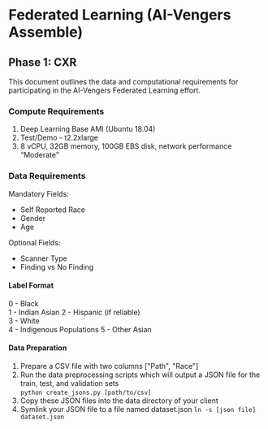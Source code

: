 # Federated Learning (AI-Vengers Assemble)

## Phase 1: CXR

This document outlines the data and computational requirements for participating in the AI-Vengers Federated Learning effort. 

### Compute Requirements

1. Deep Learning Base AMI (Ubuntu 18.04)  
2. Test/Demo - t2.2xlarge   
3. 8 vCPU, 32GB memory, 100GB EBS disk, network performance “Moderate”   

### Data Requirements

Mandatory Fields:
- Self Reported Race  
- Gender  
- Age 

Optional Fields:
- Scanner Type
- Finding vs No Finding

#### Label Format

0 - Black  
1 - Indian Asian
2 - Hispanic (if reliable)  
3 - White  
4 - Indigenous Populations
5 - Other Asian

#### Data Preparation

1. Prepare a CSV file with two columns ["Path", "Race"]  
2. Run the data preprocessing scripts which will output a JSON file for the train, test, and validation sets  
   `python create_jsons.py [path/to/csv]`
4. Copy these JSON files into the data directory of your client  
5. Symlink your JSON file to a file named dataset.json `ln -s [json file] dataset.json`  



